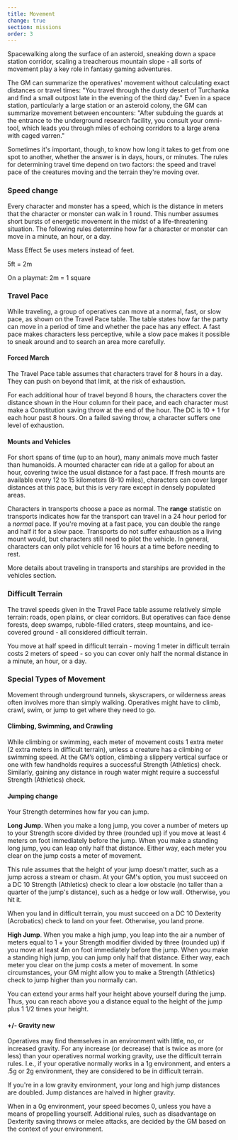 ```yaml
---
title: Movement
change: true
section: missions
order: 3
---
```

Spacewalking along the surface of an asteroid, sneaking down a space station corridor, scaling a treacherous mountain
slope - all sorts of movement play a key role in fantasy gaming adventures.

The GM can summarize the operatives' movement without calculating exact distances or travel times: "You travel through
the dusty desert of Turchanka and find a small outpost late in the evening of the third day." Even in a space station,
particularly a large station or an asteroid colony, the GM can summarize movement between encounters: "After subduing the
guards at the entrance to the underground research facility, you consult your omni-tool, which leads you through
miles of echoing corridors to a large arena with caged varren."

Sometimes it's important, though, to know how long it takes to get from one spot to another, whether the answer is in
days, hours, or minutes. The rules for determining travel time depend on two factors: the speed and travel pace of the
creatures moving and the terrain they're moving over.

### Speed <v-chip color="warning" text-color="black" small>change</v-chip>
Every character and monster has a speed, which is the distance in meters that the character or monster can walk in 1 round.
This number assumes short bursts of energetic movement in the midst of a life-threatening situation. The following rules
determine how far a character or monster can move in a minute, an hour, or a day.

Mass Effect 5e uses meters instead of feet.
<p class="headline">5ft = 2m</p>
<p class="headline">On a playmat: 2m = 1 square</p>

### Travel Pace

While traveling, a group of operatives can move at a normal, fast, or slow pace, as shown on the Travel Pace table. The
table states how far the party can move in a period of time and whether the pace has any effect. A fast pace makes
characters less perceptive, while a slow pace makes it possible to sneak around and to search an area more carefully.

#### Forced March
The Travel Pace table assumes that characters travel for 8 hours in a day. They can push on beyond that limit, at the risk of exhaustion.

For each additional hour of travel beyond 8 hours, the characters cover the distance shown in the Hour column for their pace,
and each character must make a Constitution saving throw at the end of the hour. The DC is 10 + 1 for each hour past 8 hours.
On a failed saving throw, a character suffers one level of exhaustion.

#### Mounts and Vehicles
For short spans of time (up to an hour), many animals move much faster than humanoids. A mounted
character can ride at a gallop for about an hour, covering twice the usual distance for a fast pace. If fresh mounts are
available every 12 to 15 kilometers (8-10 miles), characters can cover larger distances at this pace, but this is very
rare except in densely populated areas.

Characters in transports choose a pace as normal. The __range__ statistic on transports indicates how far the transport can
travel in a 24 hour period for a _normal_ pace. If you're moving at a fast pace, you can double the range and half it for a
slow pace. Transports do not suffer exhaustion as a living mount would, but characters still need to pilot the vehicle.
In general, characters can only pilot vehicle for 16 hours at a time before needing to rest.

More details about traveling in transports and starships are provided in the <nuxt-link to="/phb/rules/vehicles">vehicles</nuxt-link> section.

<ai-dialog title="Travel Pace table" component="travel-pace"></ai-dialog>

### Difficult Terrain
The travel speeds given in the Travel Pace table assume relatively simple terrain: roads, open plains, or clear corridors.
But operatives can face dense forests, deep swamps, rubble-filled craters, steep mountains, and ice-covered ground -
all considered difficult terrain.

You move at half speed in difficult terrain - moving 1 meter in difficult terrain costs 2 meters of speed - so you can
cover only half the normal distance in a minute, an hour, or a day.

### Special Types of Movement
Movement through underground tunnels, skyscrapers, or wilderness areas often involves more than simply walking. Operatives
might have to climb, crawl, swim, or jump to get where they need to go.

#### Climbing, Swimming, and Crawling
While climbing or swimming, each meter of movement costs 1 extra meter (2 extra meters in difficult terrain), unless a
creature has a climbing or swimming speed. At the GM’s option, climbing a slippery vertical surface or one with few
handholds requires a successful Strength (Athletics) check. Similarly, gaining any distance in rough water might require
a successful Strength (Athletics) check.

#### Jumping <v-chip color="warning" text-color="black" small>change</v-chip>
Your Strength determines how far you can jump.

__Long Jump__. When you make a long jump, you cover a number of meters up to your Strength score divided by three (rounded up)
if you move at least 4 meters on foot immediately before the jump. When you make a standing long jump, you can leap only half that distance.
Either way, each meter you clear on the jump costs a meter of movement.

This rule assumes that the height of your jump doesn't matter, such as a jump across a stream or chasm. At your GM's option,
you must succeed on a DC 10 Strength (Athletics) check to clear a low obstacle (no taller than a quarter of the jump's distance),
such as a hedge or low wall. Otherwise, you hit it.

When you land in difficult terrain, you must succeed on a DC 10 Dexterity (Acrobatics) check to land on your feet. Otherwise, you land prone.

__High Jump__. When you make a high jump, you leap into the air a number of meters equal to 1 + your Strength modifier divided by three
(rounded up) if you move at least 4m on foot immediately before the jump. When you make a standing high jump, you can
jump only half that distance. Either way, each meter you clear on the jump costs a meter of movement. In some circumstances,
your GM might allow you to make a Strength (Athletics) check to jump higher than you normally can.

You can extend your arms half your height above yourself during the jump. Thus, you can reach above you a distance equal
to the height of the jump plus 1 1/2 times your height.

#### +/- Gravity <v-chip color="info" small>new</v-chip>
Operatives may find themselves in an environment with little, no, or increased gravity. For any increase (or decrease) that
is twice as more (or less) than your operatives normal working gravity, use the difficult terrain rules. I.e., if your
operative normally works in a 1g environment, and enters a .5g or 2g environment, they are considered to be in difficult terrain.

If you're in a low gravity environment, your long and high jump distances are doubled. Jump distances are halved in higher
gravity.

When in a 0g environment, your speed becomes 0, unless you have a means of propelling yourself. Additional rules, such as
disadvantage on Dexterity saving throws or melee attacks, are decided by the GM based on the context of your environment.

<me-source-reference pages="84-85"></me-source-reference>
